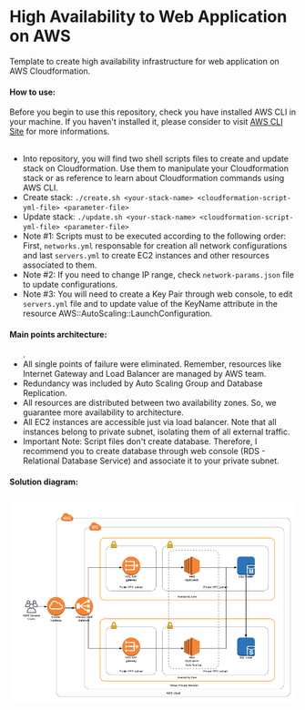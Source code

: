 # High Availability to Web Application on AWS
Template to create high availability infrastructure for web application on AWS Cloudformation.
<br/>
<h4>How to use:</h4>
Before you begin to use this repository, check you have installed AWS CLI in your machine. If you haven't installed it, please consider to visit <a href="https://docs.aws.amazon.com/cli/latest/userguide/install-bundle.html">AWS CLI Site</a> for more informations.
<br/><br/>
<ul>
  <li>Into repository, you will find two shell scripts files to create and update stack on Cloudformation. Use them to manipulate your Cloudformation stack or as reference to learn about Cloudformation commands using AWS CLI. </li>
  <li>Create stack: <code>./create.sh &#60;your-stack-name&#62; &#60;cloudformation-script-yml-file&#62; &#60;parameter-file&#62;</code></li>
  <li>Update stack: <code>./update.sh &#60;your-stack-name&#62; &#60;cloudformation-script-yml-file&#62; &#60;parameter-file&#62;</code></li>
  <li>Note #1: Scripts must to be executed according to the following order: First, <code>networks.yml</code> responsable for creation all network configurations and last <code>servers.yml</code> to create EC2 instances and other resources associated to them.</li>
  <li>Note #2: If you need to change IP range, check <code>network-params.json</code> file to update configurations.</li>
  <li>Note #3: You will need to create a Key Pair through web console, to edit <code>servers.yml</code> file and to update value of the KeyName attribute in the resource AWS::AutoScaling::LaunchConfiguration.</li>
</ul>

<h4>Main points architecture:</h4>
<ul>.
  <li>All single points of failure were eliminated. Remember, resources like Internet Gateway and Load Balancer are managed by AWS team.</li>
  <li>Redundancy was included by Auto Scaling Group and Database Replication.</li>
  <li>All resources  are distributed between two availability zones. So, we guarantee more availability to architecture.</li>
  <li>All EC2 instances are accessible just via load balancer. Note that all instances belong to private subnet, isolating them of all external traffic.</li>  
  <li>Important Note: Script files don't create database. Therefore, I recommend you to create database through web console (RDS - Relational Database Service) and associate it to your private subnet.</li>
</ul>
<h4>Solution diagram:</h4>
<img src="https://github.com/Waelson/web-app-high-availability-cloudformation/blob/master/Diagram-CloudFormation.png">


